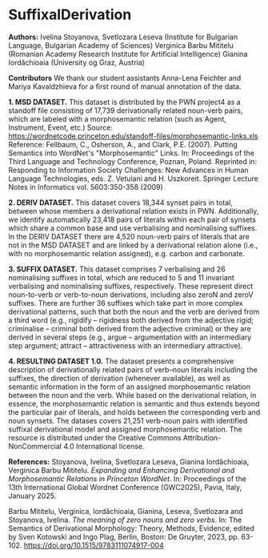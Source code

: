 # SuffixalDerivation

**Authors:** 
Ivelina Stoyanova, Svetlozara Leseva (Institute for Bulgarian Language, Bulgarian Academy of Sciences)
Verginica Barbu Mititelu (Romanian Academy Research Institute for Artificial Intelligence)
Gianina Iordăchioaia (University og Graz, Austria)

**Contributors**
We thank our student assistants Anna-Lena Feichter and Mariya Kavaldzhieva for a first round of manual annotation of the data.

**1. MSD DATASET.**
This dataset is distributed by the PWN project4 as a standoff file consisting of 17,739 derivationally related noun-verb pairs,
which are labeled with a morphosemantic relation (such as Agent, Instrument, Event, etc.) 
Source: https://wordnetcode.princeton.edu/standoff-files/morphosemantic-links.xls
Reference: Fellbaum, C., Osherson, A., and Clark, P.E. (2007). Putting Semantics into WordNet's "Morphosemantic" Links. 
In: Proceedings of the Third Language and Technology Conference, Poznan, Poland. Reprinted in: Responding to Information 
Society Challenges: New Advances in Human Language Technologies, eds. Z. Vetulani and H. Uszkoreit. Springer Lecture 
Notes in Informatics vol. 5603:350-358 (2009)

**2. DERIV DATASET.**
This dataset covers 18,344 synset pairs in total, between whose members a derivational relation exists in PWN. Additionally, 
we identify automatically 23,418 pairs of literals within each pair of synsets which share a common base and use 
verbalising and nominalising suffixes.
In the DERIV DATASET there are 4,520 noun-verb pairs of literals that are not in the MSD DATASET and are linked 
by a derivational relation alone (i.e., with no morphosemantic relation assigned), e.g. carbon and carbonate.

**3. SUFFIX DATASET.**
This dataset comprises 7 verbalising and 26 nominalising suffixes in total, which are reduced to 5 and 11 invariant
verbalising and nominalising suffixes, respectively. These represent direct noun-to-verb or verb-to-noun derivations, 
including also zeroN and zeroV suffixes. There are further 36 suffixes which take part in more complex derivational 
patterns, such that both the noun and the verb are derived from a third word (e.g., rigidify – rigidness both 
derived from the adjective rigid; criminalise – criminal both derived from the adjective criminal) or they are 
derived in several steps (e.g., argue – argumentation with an intermediary step argument; attract – attractiveness 
with an intermediary attractive).

**4. RESULTING DATASET 1.0.** 
The dataset presents a comprehensive description of derivationally related pairs of verb–noun literals including
the suffixes, the direction of derivation (whenever available), as well as semantic information in the
form of an assigned morphosemantic relation between the noun and the verb. While based on the derivational 
relation, in essence, the morphosemantic relation is semantic and thus extends beyond the particular pair of 
literals, and holds between the corresponding verb and noun synsets.
The datases covers 21,251 verb-noun pairs with identified suffixal derivational model and assigned morphosemantic 
relation. The resource is distributed under the Creative Commons Attribution-NonCommercial 4.0 International license.

**References:**
Stoyanova, Ivelina, Svetlozara Leseva, Gianina Iordăchioaia, Verginica Barbu Mititelu. _Expanding and 
Enhancing Derivational and Morphosemantic Relations in Princeton WordNet_. In: Proceedings of the 
13th International Global Wordnet Conference (GWC2025), Pavia, Italy, January 2025.

Barbu Mititelu, Verginica, Iordăchioaia, Gianina, Leseva, Svetlozara and Stoyanova, Ivelina. 
_The meaning of zero nouns and zero verbs_. In: The Semantics of Derivational Morphology: 
Theory, Methods, Evidence, edited by Sven Kotowski and Ingo Plag, Berlin, Boston: De Gruyter, 
2023, pp. 63-102. https://doi.org/10.1515/9783111074917-004




